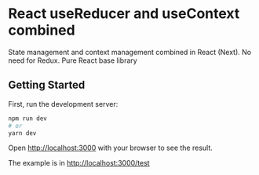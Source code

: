 #  React useReducer and useContext combined

State management and context management combined in React (Next). No need for Redux. Pure React base library
## Getting Started

First, run the development server:

```bash
npm run dev
# or
yarn dev
```

Open [http://localhost:3000](http://localhost:3000) with your browser to see the result.

The example is in [http://localhost:3000/test](http://localhost:3000/test) 

